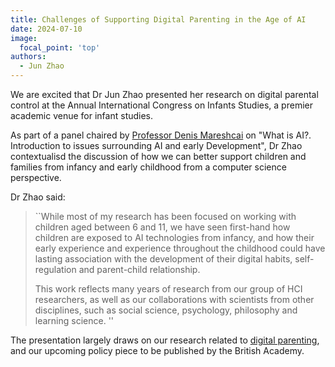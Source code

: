 ```yaml
---
title: Challenges of Supporting Digital Parenting in the Age of AI
date: 2024-07-10
image:
  focal_point: 'top'
authors:
  - Jun Zhao
---
```



We are excited that Dr Jun Zhao presented her research on digital parental control at the Annual International Congress on Infants Studies, a premier academic venue for infant studies. 

As part of a panel chaired by [Professor Denis Mareshcai](https://www.bbk.ac.uk/our-staff/profile/8007610/denis-mareschal) on "What is AI?. Introduction to issues surrounding AI and early Development", Dr Zhao contextualisd the discussion of how we can better support children and families from infancy and early childhood from a computer science perspective.

Dr Zhao said: 

> ``While most of my research has been focused on working with children aged between 6 and 11, we have seen first-hand how children are exposed to AI technologies from infancy, and how their early experience and experience throughout the childhood could have lasting association with the development of their digital habits, self-regulation and parent-child relationship. 
>
> This work reflects many years of research from our group of HCI researchers, 
as well as our collaborations with scientists from other disciplines, such as social science, psychology, philosophy and learning science. ''


The presentation largely draws on our research related to [digital parenting](https://oxfordccai.org/research/parenting/), and our upcoming policy piece to be published by the British Academy. 